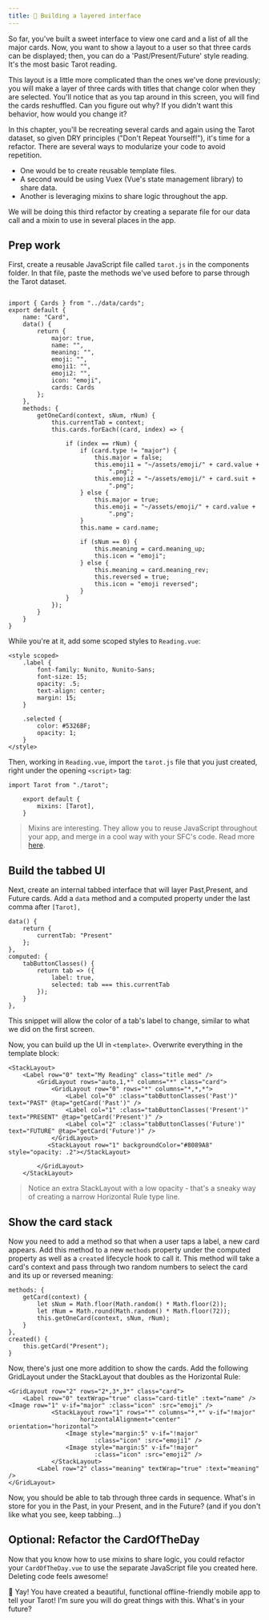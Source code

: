 ```yaml
---
title: 🥞 Building a layered interface
---
```


So far, you've built a sweet interface to view one card and a list of all the major cards. Now, you want to show a layout to a user so that three cards can be displayed; then, you can do a 'Past/Present/Future' style reading. It's the most basic Tarot reading.

This layout is a little more complicated than the ones we've done previously; you will make a layer of three cards with titles that change color when they are selected. You'll notice that as you tap around in this screen, you will find the cards reshuffled. Can you figure out why? If you didn't want this behavior, how would you change it?

In this chapter, you'll be recreating several cards and again using the Tarot dataset, so given DRY principles ("Don't Repeat Yourself!"), it's time for a refactor. There are several ways to modularize your code to avoid repetition.

-   One would be to create reusable template files.
-   A second would be using Vuex (Vue's state management library) to share data.
-   Another is leveraging mixins to share logic throughout the app.

We will be doing this third refactor by creating a separate file for our data call and a mixin to use in several places in the app.

## Prep work

First, create a reusable JavaScript file called `tarot.js` in the components folder. In that file, paste the methods we've used before to parse through the Tarot dataset.

```

import { Cards } from "../data/cards";
export default {
    name: "Card",
    data() {
        return {
            major: true,
            name: "",
            meaning: "",
            emoji: "",
            emoji1: "",
            emoji2: "",
            icon: "emoji",
            cards: Cards
        };
    },
    methods: {
        getOneCard(context, sNum, rNum) {
            this.currentTab = context;
            this.cards.forEach((card, index) => {

                if (index == rNum) {
                    if (card.type != "major") {
                        this.major = false;
                        this.emoji1 = "~/assets/emoji/" + card.value +
                            ".png";
                        this.emoji2 = "~/assets/emoji/" + card.suit +
                            ".png";
                    } else {
                        this.major = true;
                        this.emoji = "~/assets/emoji/" + card.value +
                            ".png";
                    }
                    this.name = card.name;

                    if (sNum == 0) {
                        this.meaning = card.meaning_up;
                        this.icon = "emoji";
                    } else {
                        this.meaning = card.meaning_rev;
                        this.reversed = true;
                        this.icon = "emoji reversed";
                    }
                }
            });
        }
    }
}
```

While you're at it, add some scoped styles to `Reading.vue`:

```
<style scoped>
    .label {
        font-family: Nunito, Nunito-Sans;
        font-size: 15;
        opacity: .5;
        text-align: center;
        margin: 15;
    }

    .selected {
        color: #5326BF;
        opacity: 1;
    }
</style>
```

Then, working in `Reading.vue`, import the `tarot.js` file that you just created, right under the opening `<script>` tag:

```
import Tarot from "./tarot";

    export default {
        mixins: [Tarot],
    }
```

> Mixins are interesting. They allow you to reuse JavaScript throughout your app, and merge in a cool way with your SFC's code. Read more [here](https://vuejs.org/v2/guide/mixins.html).

## Build the tabbed UI

Next, create an internal tabbed interface that will layer Past,Present, and Future cards. Add a `data` method and a computed property under the last comma after `[Tarot],`

```
data() {
    return {
        currentTab: "Present"
    };
},
computed: {
    tabButtonClasses() {
        return tab => ({
            label: true,
            selected: tab === this.currentTab
        });
    }
},
```

This snippet will allow the color of a tab's label to change, similar to what we did on the first screen.

Now, you can build up the UI in `<template>`. Overwrite everything in the template block:

```
<StackLayout>
    <Label row="0" text="My Reading" class="title med" />
        <GridLayout rows="auto,1,*" columns="*" class="card">
            <GridLayout row="0" rows="*" columns="*,*,*">
                <Label col="0" :class="tabButtonClasses('Past')" text="PAST" @tap="getCard('Past')" />
                <Label col="1" :class="tabButtonClasses('Present')" text="PRESENT" @tap="getCard('Present')" />
                <Label col="2" :class="tabButtonClasses('Future')" text="FUTURE" @tap="getCard('Future')" />
            </GridLayout>
           <StackLayout row="1" backgroundColor="#8089A8" style="opacity: .2"></StackLayout>

        </GridLayout>
    </StackLayout>
```

> Notice an extra StackLayout with a low opacity - that's a sneaky way of creating a narrow Horizontal Rule type line.

## Show the card stack

Now you need to add a method so that when a user taps a label, a new card appears. Add this method to a new `methods` property under the computed property as well as a `created` lifecycle hook to call it. This method will take a card's context and pass through two random numbers to select the card and its up or reversed meaning:

```
methods: {
    getCard(context) {
        let sNum = Math.floor(Math.random() * Math.floor(2));
        let rNum = Math.round(Math.random() * Math.floor(72));
        this.getOneCard(context, sNum, rNum);
    }
},
created() {
    this.getCard("Present");
}
```

Now, there's just one more addition to show the cards. Add the following GridLayout under the StackLayout that doubles as the Horizontal Rule:

```
<GridLayout row="2" rows="2*,3*,3*" class="card">
    <Label row="0" textWrap="true" class="card-title" :text="name" />         <Image row="1" v-if="major" :class="icon" :src="emoji" />
            <StackLayout row="1" rows="*" columns="*,*" v-if="!major"
                    horizontalAlignment="center" orientation="horizontal">
                <Image style="margin:5" v-if="!major"
                        :class="icon" :src="emoji1" />
                <Image style="margin:5" v-if="!major"
                        :class="icon" :src="emoji2" />
            </StackLayout>
        <Label row="2" class="meaning" textWrap="true" :text="meaning" />
</GridLayout>
```

Now, you should be able to tab through three cards in sequence. What's in store for you in the Past, in your Present, and in the Future? (and if you don't like what you see, keep tabbing...)

## Optional: Refactor the CardOfTheDay

Now that you know how to use mixins to share logic, you could refactor your `CardOfTheDay.vue` to use the separate JavaScript file you created here. Deleting code feels awesome!

🎈 Yay! You have created a beautiful, functional offline-friendly mobile app to tell your Tarot! I'm sure you will do great things with this. What's in your future?
